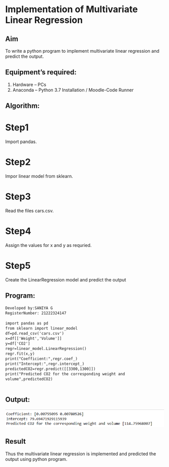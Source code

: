# Implementation of Multivariate Linear Regression
## Aim
To write a python program to implement multivariate linear regression and predict the output.
## Equipment’s required:
1.	Hardware – PCs
2.	Anaconda – Python 3.7 Installation / Moodle-Code Runner
## Algorithm:
# Step1
Import pandas.

# Step2
Impor linear model from sklearn.

# Step3
Read the files cars.csv.

# Step4
Assign the values for x and y as requried.

# Step5
Create the LinearRegression model and predict the output

## Program:
```
Developed by:SANIYA G
RegisterNumber: 21222324147

import pandas as pd
from sklearn import linear_model
df=pd.read_csv('cars.csv')
x=df[['Weight','Volume']]
y=df['CO2']
regr=linear_model.LinearRegression()
regr.fit(x,y)
print("Coefficient:",regr.coef_)
print("Intercept:",regr.intercept_)
predictedCO2=regr.predict([[3300,1300]])
print("Predicted CO2 for the corresponding weight and volume",predictedCO2)


```
## Output:

![Alt text](<Screenshot 2023-12-26 144521.png>)

## Result
Thus the multivariate linear regression is implemented and predicted the output using python program.